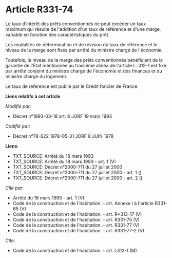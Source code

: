 # Article R331-74

Le taux d'intérêt des prêts conventionnés ne peut excéder un taux maximum qui résulte de l'addition d'un taux de référence et
d'une marge, variable en fonction des caractéristiques du prêt.

Les modalités de détermination et de révision du taux de référence et le niveau de la marge sont fixés par arrêté du ministre
chargé de l'économie.

Toutefois, le niveau de la marge des prêts conventionnés bénéficiant de la garantie de l'Etat mentionnée au troisième alinéa
de l'article L. 312-1 est fixé par arrêté conjoint du ministre chargé de l'économie et des finances et du ministre chargé du
logement.

Le taux de référence est publié par le Crédit foncier de France.

**Liens relatifs à cet article**

_Modifié par_:

  - Décret n°1993-03-18 art. 8 JORF 19 mars 1993

_Codifié par_:

  - Décret n°78-622 1978-05-31 JORF 8 JUIN 1978

**Liens**:

  - TXT_SOURCE: Arrêté du 18 mars 1993
  - TXT_SOURCE: Arrêté du 18 mars 1993 - art. 1 (V)
  - TXT_SOURCE: Décret n°2000-711 du 27 juillet 2000
  - TXT_SOURCE: Décret n°2000-711 du 27 juillet 2000 - art. 1 ()
  - TXT_SOURCE: Décret n°2000-711 du 27 juillet 2000 - art. 2 ()

_Cité par_:

  - Arrêté du 18 mars 1993 - art. 1 (V)
  - Code de la construction et de l'habitation. - art. Annexe I à l'article R331-65 (V)
  - Code de la construction et de l'habitation. - art. R*313-17 (V)
  - Code de la construction et de l'habitation. - art. R331-75 (V)
  - Code de la construction et de l'habitation. - art. R331-77 (V)
  - Code de la construction et de l'habitation. - art. R331-77-2 (V)

_Cite_:

  - Code de la construction et de l'habitation. - art. L312-1 (M)
